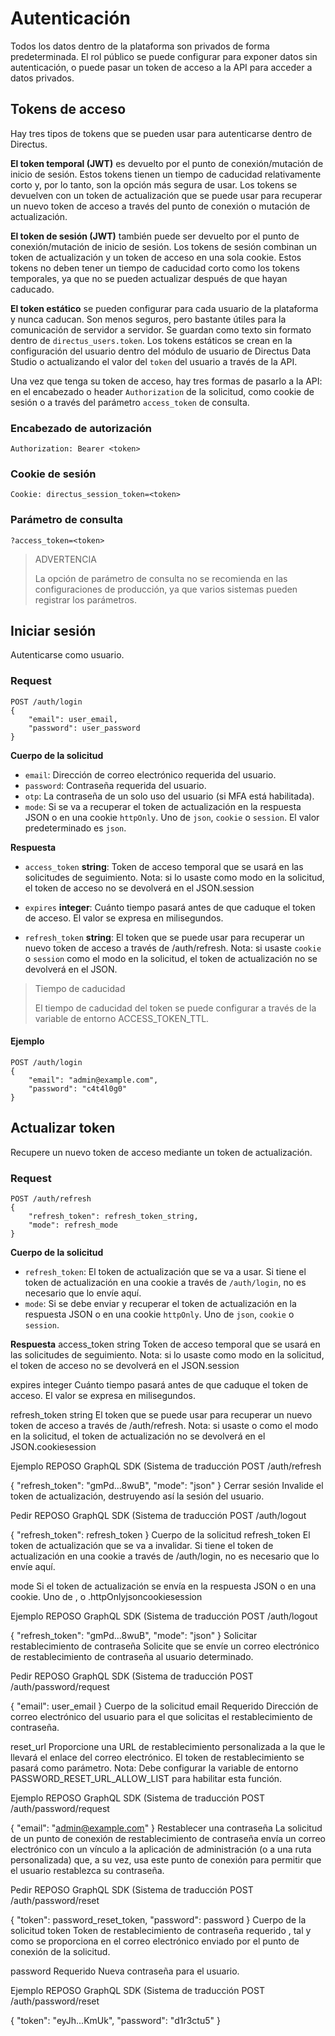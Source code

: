# Autenticación

Todos los datos dentro de la plataforma son privados de forma predeterminada. El rol público se puede configurar para exponer datos sin autenticación, o puede pasar un token de acceso a la API para acceder a datos privados.

## Tokens de acceso

Hay tres tipos de tokens que se pueden usar para autenticarse dentro de Directus.

**El token temporal (JWT)** es devuelto por el punto de conexión/mutación de inicio de sesión. Estos tokens tienen un tiempo de caducidad relativamente corto y, por lo tanto, son la opción más segura de usar. Los tokens se devuelven con un token de actualización que se puede usar para recuperar un nuevo token de acceso a través del punto de conexión o mutación de actualización.

**El token de sesión (JWT)** también puede ser devuelto por el punto de conexión/mutación de inicio de sesión.
Los tokens de sesión combinan un token de actualización y un token de acceso en una sola cookie. Estos tokens no deben tener un tiempo de caducidad corto como los tokens temporales, ya que no se pueden actualizar después de que hayan caducado.

**El token estático** se pueden configurar para cada usuario de la plataforma y nunca caducan. Son menos seguros, pero bastante útiles para la comunicación de servidor a servidor. Se guardan como texto sin formato dentro de `directus_users.token`. Los tokens estáticos se crean en la configuración del usuario dentro del módulo de usuario de Directus Data Studio o actualizando el valor del `token` del usuario a través de la API.

Una vez que tenga su token de acceso, hay tres formas de pasarlo a la API: en el encabezado o header `Authorization` de la solicitud, como cookie de sesión o a través del parámetro `access_token` de consulta.

### Encabezado de autorización

```
Authorization: Bearer <token>
```

### Cookie de sesión

```
Cookie: directus_session_token=<token>
```

### Parámetro de consulta

```
?access_token=<token>
```

> ADVERTENCIA
> 
> La opción de parámetro de consulta no se recomienda en las configuraciones de producción, ya que varios sistemas pueden registrar los parámetros.

## Iniciar sesión

Autenticarse como usuario.

### Request

```hhtp
POST /auth/login
{
	"email": user_email,
	"password": user_password
}
```

**Cuerpo de la solicitud**
- `email`: Dirección de correo electrónico requerida del usuario.
- `password`: Contraseña requerida del usuario.
- `otp`: La contraseña de un solo uso del usuario (si MFA está habilitada).
- `mode`: Si se va a recuperar el token de actualización en la respuesta JSON o en una cookie `httpOnly`. Uno de `json`, `cookie` o `session`. El valor predeterminado es `json`.

**Respuesta**
- `access_token` **string**: Token de acceso temporal que se usará en las solicitudes de seguimiento. Nota: si lo usaste como modo en la solicitud, el token de acceso no se devolverá en el JSON.session

- `expires` **integer**: Cuánto tiempo pasará antes de que caduque el token de acceso. El valor se expresa en milisegundos.

- `refresh_token` **string**: El token que se puede usar para recuperar un nuevo token de acceso a través de /auth/refresh. Nota: si usaste `cookie` o `session` como el modo en la solicitud, el token de actualización no se devolverá en el JSON.

> Tiempo de caducidad
>
> El tiempo de caducidad del token se puede configurar a través de la variable de entorno ACCESS_TOKEN_TTL.

#### Ejemplo

```
POST /auth/login
{
	"email": "admin@example.com",
	"password": "c4t4l0g0"
}
```

## Actualizar token

Recupere un nuevo token de acceso mediante un token de actualización.

### Request

```
POST /auth/refresh
{
	"refresh_token": refresh_token_string,
	"mode": refresh_mode
}
```

**Cuerpo de la solicitud**
- `refresh_token`: El token de actualización que se va a usar. Si tiene el token de actualización en una cookie a través de `/auth/login`, no es necesario que lo envíe aquí.
- `mode`: Si se debe enviar y recuperar el token de actualización en la respuesta JSON o en una cookie `httpOnly`. Uno de `json`, `cookie` o `session`.

**Respuesta**
access_token string
Token de acceso temporal que se usará en las solicitudes de seguimiento. Nota: si lo usaste como modo en la solicitud, el token de acceso no se devolverá en el JSON.session

expires integer
Cuánto tiempo pasará antes de que caduque el token de acceso. El valor se expresa en milisegundos.

refresh_token string
El token que se puede usar para recuperar un nuevo token de acceso a través de /auth/refresh. Nota: si usaste o como el modo en la solicitud, el token de actualización no se devolverá en el JSON.cookiesession

Ejemplo
REPOSO
GraphQL
SDK (Sistema de traducción
POST /auth/refresh


{
	"refresh_token": "gmPd...8wuB",
	"mode": "json"
}
Cerrar sesión
Invalide el token de actualización, destruyendo así la sesión del usuario.

Pedir
REPOSO
GraphQL
SDK (Sistema de traducción
POST /auth/logout


{
	"refresh_token": refresh_token
}
Cuerpo de la solicitud
refresh_token
El token de actualización que se va a invalidar. Si tiene el token de actualización en una cookie a través de /auth/login, no es necesario que lo envíe aquí.

mode
Si el token de actualización se envía en la respuesta JSON o en una cookie. Uno de , o .httpOnlyjsoncookiesession

Ejemplo
REPOSO
GraphQL
SDK (Sistema de traducción
POST /auth/logout


{
	"refresh_token": "gmPd...8wuB",
	"mode": "json"
}
Solicitar restablecimiento de contraseña
Solicite que se envíe un correo electrónico de restablecimiento de contraseña al usuario determinado.

Pedir
REPOSO
GraphQL
SDK (Sistema de traducción
POST /auth/password/request


{
	"email": user_email
}
Cuerpo de la solicitud
email Requerido
Dirección de correo electrónico del usuario para el que solicitas el restablecimiento de contraseña.

reset_url
Proporcione una URL de restablecimiento personalizada a la que le llevará el enlace del correo electrónico. El token de restablecimiento se pasará como parámetro.
Nota: Debe configurar la variable de entorno PASSWORD_RESET_URL_ALLOW_LIST para habilitar esta función.

Ejemplo
REPOSO
GraphQL
SDK (Sistema de traducción
POST /auth/password/request


{
	"email": "admin@example.com"
}
Restablecer una contraseña
La solicitud de un punto de conexión de restablecimiento de contraseña envía un correo electrónico con un vínculo a la aplicación de administración (o a una ruta personalizada) que, a su vez, usa este punto de conexión para permitir que el usuario restablezca su contraseña.

Pedir
REPOSO
GraphQL
SDK (Sistema de traducción
POST /auth/password/reset


{
	"token": password_reset_token,
	"password": password
}
Cuerpo de la solicitud
token Token de restablecimiento de contraseña requerido
, tal y como se proporciona en el correo electrónico enviado por el punto de conexión de la solicitud.

password Requerido
Nueva contraseña para el usuario.

Ejemplo
REPOSO
GraphQL
SDK (Sistema de traducción
POST /auth/password/reset


{
	"token": "eyJh...KmUk",
	"password": "d1r3ctu5"
}